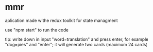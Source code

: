 # mmr
aplication made withe redux toolkit for state managment

use "npm start" to run the code

tip: write down in input "word=translation" and press enter, for example "dog=pies" and "enter"; it will generate two cards (maximum 24 cards)
